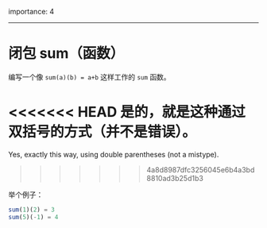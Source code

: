 importance: 4

---

# 闭包 sum（函数）

编写一个像 `sum(a)(b) = a+b` 这样工作的 `sum` 函数。

<<<<<<< HEAD
是的，就是这种通过双括号的方式（并不是错误）。
=======
Yes, exactly this way, using double parentheses (not a mistype).
>>>>>>> 4a8d8987dfc3256045e6b4a3bd8810ad3b25d1b3

举个例子：

```js
sum(1)(2) = 3
sum(5)(-1) = 4
```

